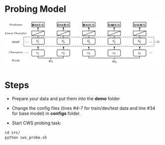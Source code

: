 # Probing Model
<img src="probe.png" width="800">

# Steps
* Prepare your data and put them into the **demo** folder
* Change the config files (lines #4-7 for train/dev/test data and line #34 for base model) in **configs** folder. 

* Start CWS probing task:
```
cd src/
python cws_probe.sh
```